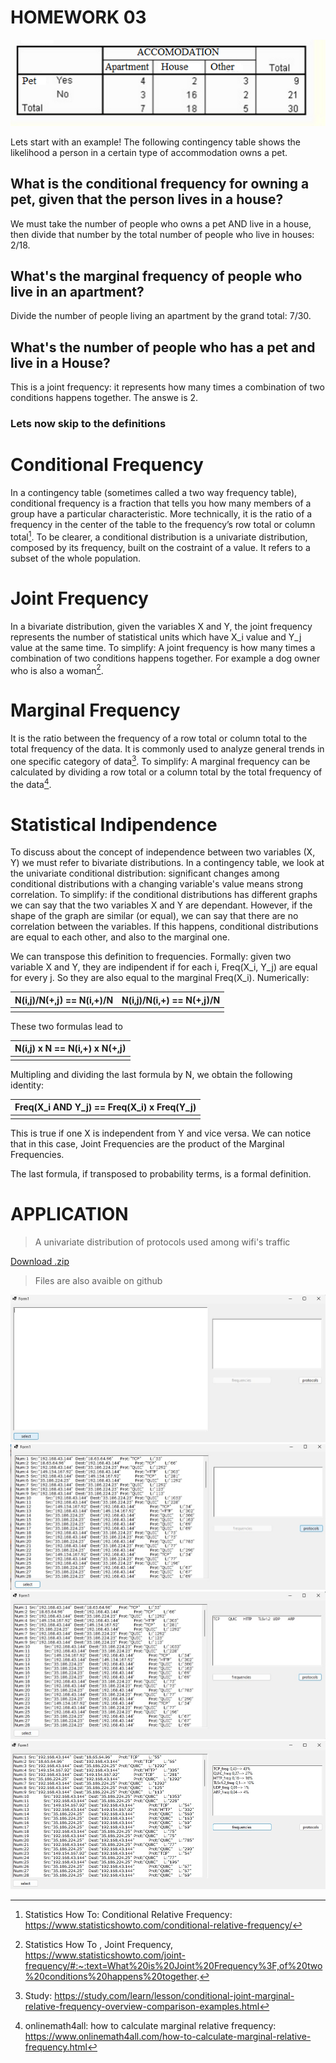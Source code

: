 
# HOMEWORK 03

![alt text](https://raw.githubusercontent.com/jianlgler/Statistics/main/hw_03/conditional-relative-frequency.png)

Lets start with an example!
The following contingency table shows the likelihood a person in a certain type of accommodation owns a pet.

## What is the conditional frequency for owning a pet, given that the person lives in a house?
We must take the number of people who owns a pet AND live in a house, then divide that number by the total number of people who live in houses: 2/18.

## What's the marginal frequency of people who live in an apartment?
Divide the number of people living an apartment by the grand total: 7/30.

## What's the number of people who has a pet and live in a House?
This is a joint frequency: it represents how many times a combination of two conditions happens together. The answe is 2.


### Lets now skip to the definitions

# Conditional Frequency

In a contingency table (sometimes called a two way frequency table), conditional frequency is a fraction that tells you how many members of a group have a particular characteristic. More technically, it is the ratio of a frequency in the center of the table to the frequency’s row total or column total[^1]. 
To be clearer, a conditional distribution is a univariate distribution, composed by its frequency, built on the costraint of a value. 
It refers to a subset of the whole population.

# Joint Frequency

In a bivariate distribution, given the variables X and Y, the joint frequency represents the number of statistical units which have X_i value and Y_j value at the same time. 
To simplify: A joint frequency is how many times a combination of two conditions happens together. For example a dog owner who is also a woman[^2].

# Marginal Frequency 

It is the ratio between the frequency of a row total or column total to the total frequency of the data. It is commonly used to analyze general trends in one specific category of data[^3].
To simplify: A marginal frequency can be calculated by dividing a row total or a column total by the total frequency of the data[^4].

[^1]: Statistics How To: Conditional Relative Frequency: https://www.statisticshowto.com/conditional-relative-frequency/
[^2]: Statistics How To , Joint Frequency, https://www.statisticshowto.com/joint-frequency/#:~:text=What%20is%20Joint%20Frequency%3F,of%20two%20conditions%20happens%20together.
[^3]: Study: https://study.com/learn/lesson/conditional-joint-marginal-relative-frequency-overview-comparison-examples.html
[^4]: onlinemath4all: how to calculate marginal relative frequency: https://www.onlinemath4all.com/how-to-calculate-marginal-relative-frequency.html

# Statistical Indipendence 

To discuss about the concept of independence between two variables (X, Y) we must refer to bivariate distributions. 
In a contingency table, we look at the univariate conditional distribution: significant changes among conditional distributions with a changing variable's value means strong correlation. To simplify: if the conditional distributions has different graphs we can say that the two variables X and Y are dependant.
However, if the shape of the graph are similar (or equal), we can say that there are no correlation between the variables. If this happens, conditional distributions are equal to each other, and also to the marginal one.

We can transpose this definition to frequencies.
Formally: given two variable X and Y, they are indipendent if for each i, Freq(X_i, Y_j) are equal for every j.
So they are also equal to the marginal Freq(X_i). 
Numerically: 

  | N(i,j)/N(+,j) == N(i,+)/N | N(i,j)/N(i,+) == N(+,j)/N |
  | ------------|-------------- |
  | | |
  
These two formulas lead to 

  | N(i,j) x N == N(i,+) x N(+,j) |
  | -------------------------- |
  | |

Multipling and dividing the last formula by N, we obtain the following identity:

  | Freq(X_i AND Y_j) == Freq(X_i) x Freq(Y_j)|
  | -------------------------- |
  | |

This is true if one X is independent from Y and vice versa.
We can notice that in this case, Joint Frequencies are the product of the Marginal Frequencies.
  
The last formula, if transposed to probability terms, is a formal definition.

# APPLICATION
> A univariate distribution of protocols used among wifi's traffic

[Download .zip](https://drive.google.com/file/d/1WOwBb9gO6JMcHAxFfEC9vc4fFpZZVCsN/view?usp=sharing)
> Files are also avaible on github

![alt text](https://raw.githubusercontent.com/jianlgler/Statistics/main/hw_03/photo_2022-10-19_17-05-24.jpg)
![alt text](https://raw.githubusercontent.com/jianlgler/Statistics/main/hw_03/photo_2022-10-19_17-05-49.jpg)
![alt text](https://raw.githubusercontent.com/jianlgler/Statistics/main/hw_03/photo_2022-10-19_17-05-52.jpg)
![alt text](https://raw.githubusercontent.com/jianlgler/Statistics/main/hw_03/photo_2022-10-19_17-05-55.jpg)
